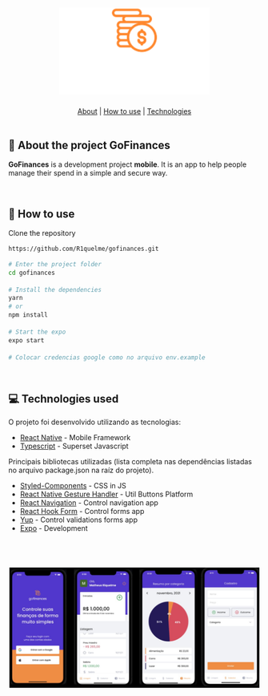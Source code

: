 <h1 align="center">
  <img alt="GoFinances" title="GoFinances" src="https://github.com/R1quelme/gofinances/blob/master/src/assets/logo.svg" width="300px" />
</h1>
<div align="center">
    <a href="#about">About</a> | <a href="#howtouse">How to use</a> | <a href="#technologies">Technologies</a> 
</div>

<br>
<a id="about"></a>

## :pencil: About the project GoFinances

<strong>GoFinances</strong> is a development project <strong>mobile</strong>. It is an app to help people manage their spend in a simple and secure way.

<br>  
<a id="howtouse"></a>

## :dart: How to use
Clone the repository

```bash
https://github.com/R1quelme/gofinances.git
```

```bash
# Enter the project folder
cd gofinances

# Install the dependencies
yarn
# or
npm install

# Start the expo
expo start

# Colocar credencias google como no arquivo env.example
```

<br>  

<a id="technologies"></a>

## :computer: Technologies used

O projeto foi desenvolvido utilizando as tecnologias:

- [React Native](https://reactnative.dev/) - Mobile Framework
- [Typescript](https://www.typescriptlang.org/) - Superset Javascript

Principais bibliotecas utilizadas (lista completa nas dependências listadas no arquivo package.json na raíz do projeto).

- [Styled-Components](https://styled-components.com/) - CSS in JS
- [React Native Gesture Handler](https://docs.swmansion.com/react-native-gesture-handler/) - Util Buttons Platform
- [React Navigation](https://reactnavigation.org/) - Control navigation app
- [React Hook Form](https://react-hook-form.com/) - Control forms app
- [Yup](https://github.com/jquense/yup) - Control validations forms app
- [Expo](https://expo.io/) - Development

<br>

<h1 align="center">
<img alt="GoFinancesApp" title="GoFinancesApp" src="https://github.com/R1quelme/gofinances/blob/master/src/assets/telasAppp.jpeg" width="500px"/>
</h1>

